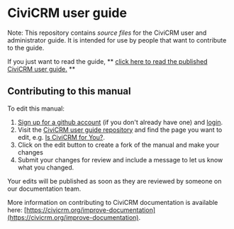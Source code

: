 # CiviCRM user guide

Note: This repository contains _source files_ for the CiviCRM user and administrator guide. It is intended for use by people that want to contribute to the guide.

If you just want to read the guide, ** [click here to read the published CiviCRM user guide.](http://gitbook.civicrm.org/) **

## Contributing to this manual

To edit this manual:

1. [Sign up for a github account](https://github.com/join) (if you don't already have one) and [login](https://github.com/login).
2. Visit the [CiviCRM user guide repository](https://github.com/civicrm/civicrm-user-guide) and find the page you want to edit, e.g. [Is CiviCRM for You?](https://github.com/civicrm/civicrm-user-guide/blob/master/docs/getting-prepared/is-civicrm-for-you.md).
3. Click on the edit button to create a fork of the manual and make your changes
4. Submit your changes for review and include a message to let us know what you changed.

Your edits will be published as soon as they are reviewed by someone on our documentation team.

More information on contributing to CiviCRM documentation is available here: [https://civicrm.org/improve-documentation](https://civicrm.org/improve-documentation).
